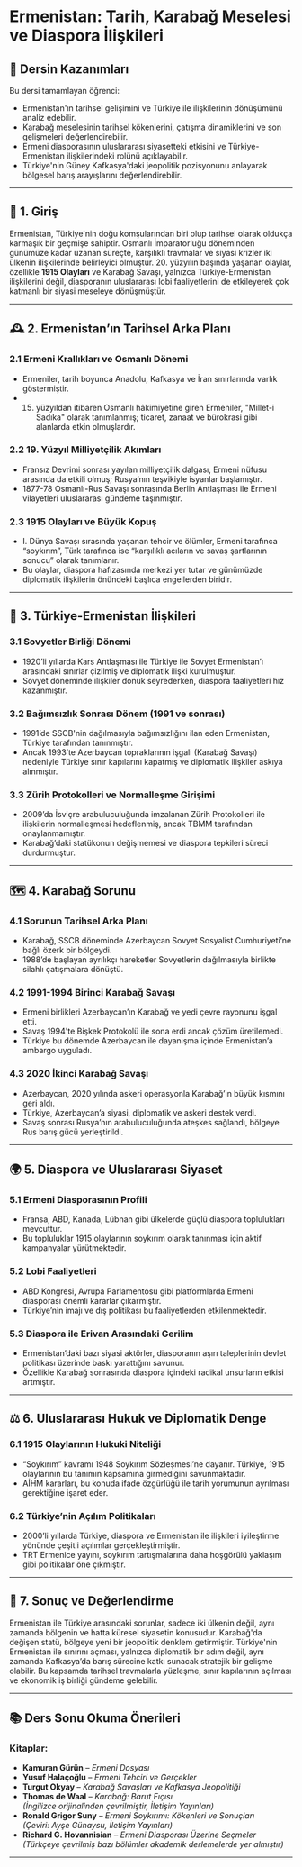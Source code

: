 # Ermenistan: Tarih, Karabağ Meselesi ve Diaspora İlişkileri

## 🎯 Dersin Kazanımları

Bu dersi tamamlayan öğrenci:

- Ermenistan'ın tarihsel gelişimini ve Türkiye ile ilişkilerinin dönüşümünü analiz edebilir.
- Karabağ meselesinin tarihsel kökenlerini, çatışma dinamiklerini ve son gelişmeleri değerlendirebilir.
- Ermeni diasporasının uluslararası siyasetteki etkisini ve Türkiye-Ermenistan ilişkilerindeki rolünü açıklayabilir.
- Türkiye'nin Güney Kafkasya'daki jeopolitik pozisyonunu anlayarak bölgesel barış arayışlarını değerlendirebilir.

---

## 🧭 1. Giriş

Ermenistan, Türkiye'nin doğu komşularından biri olup tarihsel olarak oldukça karmaşık bir geçmişe sahiptir. Osmanlı İmparatorluğu döneminden günümüze kadar uzanan süreçte, karşılıklı travmalar ve siyasi krizler iki ülkenin ilişkilerinde belirleyici olmuştur. 20. yüzyılın başında yaşanan olaylar, özellikle **1915 Olayları** ve Karabağ Savaşı, yalnızca Türkiye-Ermenistan ilişkilerini değil, diasporanın uluslararası lobi faaliyetlerini de etkileyerek çok katmanlı bir siyasi meseleye dönüşmüştür.

---

## 🕰️ 2. Ermenistan’ın Tarihsel Arka Planı

### 2.1 Ermeni Krallıkları ve Osmanlı Dönemi

- Ermeniler, tarih boyunca Anadolu, Kafkasya ve İran sınırlarında varlık göstermiştir.
- 15. yüzyıldan itibaren Osmanlı hâkimiyetine giren Ermeniler, "Millet-i Sadıka" olarak tanımlanmış; ticaret, zanaat ve bürokrasi gibi alanlarda etkin olmuşlardır.

### 2.2 19. Yüzyıl Milliyetçilik Akımları

- Fransız Devrimi sonrası yayılan milliyetçilik dalgası, Ermeni nüfusu arasında da etkili olmuş; Rusya’nın teşvikiyle isyanlar başlamıştır.
- 1877-78 Osmanlı-Rus Savaşı sonrasında Berlin Antlaşması ile Ermeni vilayetleri uluslararası gündeme taşınmıştır.

### 2.3 1915 Olayları ve Büyük Kopuş

- I. Dünya Savaşı sırasında yaşanan tehcir ve ölümler, Ermeni tarafınca “soykırım”, Türk tarafınca ise “karşılıklı acıların ve savaş şartlarının sonucu” olarak tanımlanır.
- Bu olaylar, diaspora hafızasında merkezi yer tutar ve günümüzde diplomatik ilişkilerin önündeki başlıca engellerden biridir.

---

## 🧩 3. Türkiye-Ermenistan İlişkileri

### 3.1 Sovyetler Birliği Dönemi

- 1920’li yıllarda Kars Antlaşması ile Türkiye ile Sovyet Ermenistan’ı arasındaki sınırlar çizilmiş ve diplomatik ilişki kurulmuştur.
- Sovyet döneminde ilişkiler donuk seyrederken, diaspora faaliyetleri hız kazanmıştır.

### 3.2 Bağımsızlık Sonrası Dönem (1991 ve sonrası)

- 1991’de SSCB'nin dağılmasıyla bağımsızlığını ilan eden Ermenistan, Türkiye tarafından tanınmıştır.
- Ancak 1993’te Azerbaycan topraklarının işgali (Karabağ Savaşı) nedeniyle Türkiye sınır kapılarını kapatmış ve diplomatik ilişkiler askıya alınmıştır.

### 3.3 Zürih Protokolleri ve Normalleşme Girişimi

- 2009’da İsviçre arabuluculuğunda imzalanan Zürih Protokolleri ile ilişkilerin normalleşmesi hedeflenmiş, ancak TBMM tarafından onaylanmamıştır.
- Karabağ’daki statükonun değişmemesi ve diaspora tepkileri süreci durdurmuştur.

---

## 🗺️ 4. Karabağ Sorunu

### 4.1 Sorunun Tarihsel Arka Planı

- Karabağ, SSCB döneminde Azerbaycan Sovyet Sosyalist Cumhuriyeti’ne bağlı özerk bir bölgeydi.
- 1988’de başlayan ayrılıkçı hareketler Sovyetlerin dağılmasıyla birlikte silahlı çatışmalara dönüştü.

### 4.2 1991-1994 Birinci Karabağ Savaşı

- Ermeni birlikleri Azerbaycan’ın Karabağ ve yedi çevre rayonunu işgal etti.
- Savaş 1994'te Bişkek Protokolü ile sona erdi ancak çözüm üretilemedi.
- Türkiye bu dönemde Azerbaycan ile dayanışma içinde Ermenistan’a ambargo uyguladı.

### 4.3 2020 İkinci Karabağ Savaşı

- Azerbaycan, 2020 yılında askeri operasyonla Karabağ’ın büyük kısmını geri aldı.
- Türkiye, Azerbaycan’a siyasi, diplomatik ve askeri destek verdi.
- Savaş sonrası Rusya’nın arabuluculuğunda ateşkes sağlandı, bölgeye Rus barış gücü yerleştirildi.

---

## 🌍 5. Diaspora ve Uluslararası Siyaset

### 5.1 Ermeni Diasporasının Profili

- Fransa, ABD, Kanada, Lübnan gibi ülkelerde güçlü diaspora toplulukları mevcuttur.
- Bu topluluklar 1915 olaylarının soykırım olarak tanınması için aktif kampanyalar yürütmektedir.

### 5.2 Lobi Faaliyetleri

- ABD Kongresi, Avrupa Parlamentosu gibi platformlarda Ermeni diasporası önemli kararlar çıkarmıştır.
- Türkiye’nin imajı ve dış politikası bu faaliyetlerden etkilenmektedir.

### 5.3 Diaspora ile Erivan Arasındaki Gerilim

- Ermenistan’daki bazı siyasi aktörler, diasporanın aşırı taleplerinin devlet politikası üzerinde baskı yarattığını savunur.
- Özellikle Karabağ sonrasında diaspora içindeki radikal unsurların etkisi artmıştır.

---

## ⚖️ 6. Uluslararası Hukuk ve Diplomatik Denge

### 6.1 1915 Olaylarının Hukuki Niteliği

- “Soykırım” kavramı 1948 Soykırım Sözleşmesi’ne dayanır. Türkiye, 1915 olaylarının bu tanımın kapsamına girmediğini savunmaktadır.
- AİHM kararları, bu konuda ifade özgürlüğü ile tarih yorumunun ayrılması gerektiğine işaret eder.

### 6.2 Türkiye’nin Açılım Politikaları

- 2000’li yıllarda Türkiye, diaspora ve Ermenistan ile ilişkileri iyileştirme yönünde çeşitli açılımlar gerçekleştirmiştir.
- TRT Ermenice yayını, soykırım tartışmalarına daha hoşgörülü yaklaşım gibi politikalar öne çıkmıştır.

---

## 📌 7. Sonuç ve Değerlendirme

Ermenistan ile Türkiye arasındaki sorunlar, sadece iki ülkenin değil, aynı zamanda bölgenin ve hatta küresel siyasetin konusudur. Karabağ'da değişen statü, bölgeye yeni bir jeopolitik denklem getirmiştir. Türkiye'nin Ermenistan ile sınırını açması, yalnızca diplomatik bir adım değil, aynı zamanda Kafkasya’da barış sürecine katkı sunacak stratejik bir gelişme olabilir. Bu kapsamda tarihsel travmalarla yüzleşme, sınır kapılarının açılması ve ekonomik iş birliği gündeme gelebilir.

---

## 📚 Ders Sonu Okuma Önerileri

### Kitaplar:

- **Kamuran Gürün** – _Ermeni Dosyası_
- **Yusuf Halaçoğlu** – _Ermeni Tehciri ve Gerçekler_
- **Turgut Okyay** – _Karabağ Savaşları ve Kafkasya Jeopolitiği_
- **Thomas de Waal** – _Karabağ: Barut Fıçısı_  
  _(İngilizce orijinalinden çevrilmiştir, İletişim Yayınları)_
- **Ronald Grigor Suny** – _Ermeni Soykırımı: Kökenleri ve Sonuçları_  
  _(Çeviri: Ayşe Günaysu, İletişim Yayınları)_
- **Richard G. Hovannisian** – _Ermeni Diasporası Üzerine Seçmeler_  
  _(Türkçeye çevrilmiş bazı bölümler akademik derlemelerde yer almıştır)_

---
